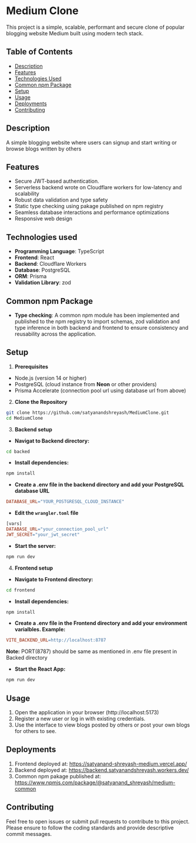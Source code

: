
# Medium Clone

This project is a simple, scalable, performant and secure clone of popular blogging website Medium built using modern tech stack.

## Table of Contents
- [Description](#description)
- [Features](#features)
- [Technologies Used](#technologies-used)
- [Common npm Package](#common-npm-package)
- [Setup](#setup)
- [Usage](#usage)
- [Deployments](#deployments)
- [Contributing](#contributing)

## Description
A simple blogging website where users can signup and start writing or browse blogs written by others

## Features
- Secure JWT-based authentication.
- Serverless backend wrote on Cloudflare workers for low-latency and scalability
- Robust data validation and type safety
- Static type checking using pakage published on npm registry
- Seamless database interactions and performance optimizations
- Responsive web design

## Technologies used
- **Programming Language**: TypeScript
- **Frontend**: React
- **Backend**: Cloudflare Workers
- **Database**: PostgreSQL
- **ORM**: Prisma
- **Validation Library**: zod

## Common npm Package

- **Type checking**: A common npm module has been implemented and published to the npm registry to import schemas, zod validation and type inference in both backend and frontend to ensure consistency and reusability across the application.

## Setup
1. **Prerequisites**
- Node.js (version 14 or higher)
- PostgreSQL (cloud instance from **Neon** or other providers)
- Prisma Accelerate (connection pool url using database url from above)

2. **Clone the Repository**

```bash
git clone https://github.com/satyanandshreyash/MediumClone.git
cd MediumClone
```

3. **Backend setup**
- **Navigat to Backend directory:**

```bash
cd backed
```

- **Install dependencies:**

```bash
npm install
```

- **Create a .env file in the backend directory and add your PostgreSQL database URL**

```makefile
DATABASE_URL="YOUR_POSTGRESQL_CLOUD_INSTANCE"
```

- **Edit the `wrangler.toml` file**
```makefile
[vars]
DATABASE_URL="your_connection_pool_url"
JWT_SECRET="your_jwt_secret"
```

- **Start the server:**

```bash
npm run dev
```

4. **Frontend setup**
- **Navigate to Frontend directory:**

```bash
cd frontend
```

- **Install dependencies:**

```bash
npm install
```

- **Create a .env file in the Frontend directory and add your environment varialbles. Example:**

```makefile
VITE_BACKEND_URL=http://localhost:8787
```
**Note:** PORT(8787) should be same as mentioned in .env file present in Backed directory

- **Start the React App:**
```bash
npm run dev
```
## Usage

1. Open the application in your browser (http://localhost:5173)
2. Register a new user or log in with existing credentials.
3. Use the interface to view blogs posted by others or post your own blogs for others to see.

## Deployments
1. Frontend deployed at: https://satyanand-shreyash-medium.vercel.app/
2. Backend deployed at: https://backend.satyanandshreyash.workers.dev/
3. Common npm pakage published at: https://www.npmjs.com/package/@satyanand_shreyash/medium-common

## Contributing

Feel free to open issues or submit pull requests to contribute to this project. Please ensure to follow the coding standards and provide descriptive commit messages.
